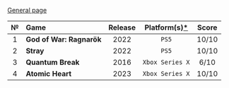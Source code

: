 [General page](../../)

|№|Game|Release|Platform(s)[*](# "What I played on")|Score|
|:---:|:---|:---:|:---:|:---:|
|1|**God of War: Ragnarök**|2022|`PS5`|10/10|
|2|**Stray**|2022|`PS5`|10/10|
|3|**Quantum Break**|2016|`Xbox Series X`|6/10|
|4|**Atomic Heart**|2023|`Xbox Series X`|10/10|
